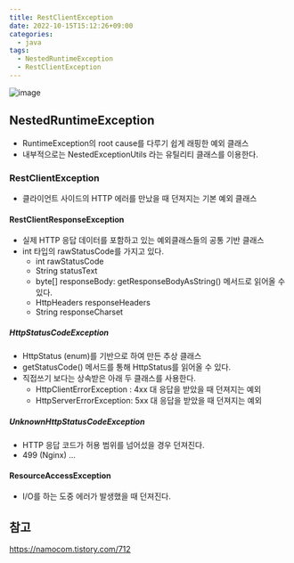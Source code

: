 ```yaml
---
title: RestClientException
date: 2022-10-15T15:12:26+09:00
categories:
  - java
tags: 
  - NestedRuntimeException
  - RestClientException
---
```


![image](https://user-images.githubusercontent.com/46465928/195990705-a1ff6cf5-d9cd-4655-b4ef-c3f849c8362b.png)

## NestedRuntimeException
- RuntimeException의 root cause를 다루기 쉽게 래핑한 예외 클래스
- 내부적으로는 NestedExceptionUtils 라는 유틸리티 클래스를 이용한다.

### RestClientException
- 클라이언트 사이드의 HTTP 에러를 만났을 때 던져지는 기본 예외 클래스

#### RestClientResponseException
- 실제 HTTP 응답 데이터를 포함하고 있는 예외클래스들의 공통 기반 클래스
- int 타입의 rawStatusCode를 가지고 있다.
  - int rawStatusCode
  - String statusText
  - byte[] responseBody: getResponseBodyAsString() 메서드로 읽어올 수 있다.
  - HttpHeaders responseHeaders
  - String responseCharset

##### HttpStatusCodeException
- HttpStatus (enum)를 기반으로 하여 만든 추상 클래스
- getStatusCode() 메서드를 통해 HttpStatus를 읽어올 수 있다.
- 직접쓰기 보다는 상속받은 아래 두 클래스를 사용한다.
  - HttpClientErrorException : 4xx 대 응답을 받았을 때 던져지는 예외
  - HttpServerErrorException: 5xx 대 응답을 받았을 때 던져지는 예외

##### UnknownHttpStatusCodeException
- HTTP 응답 코드가 허용 범위를 넘어섰을 경우 던져진다.
- 499 (Nginx) ...

#### ResourceAccessException
- I/O를 하는 도중 에러가 발생했을 때 던져진다.

## 참고
https://namocom.tistory.com/712
